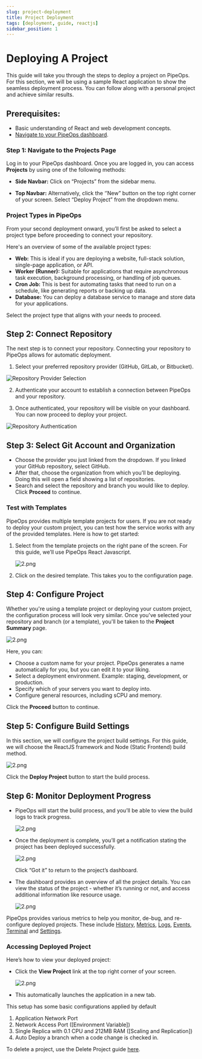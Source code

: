 ```yaml
---
slug: project-deployment
title: Project Deployment
tags: [deployment, guide, reactjs]
sidebar_position: 1
---
```


# Deploying A Project

This guide will take you through the steps to deploy a project on PipeOps. For this section, we will be using a sample React application to show the seamless deployment process. You can follow along with a personal project and achieve similar results.

## Prerequisites:

- Basic understanding of React and web development concepts.
- [Navigate to your PipeOps dashboard](https://console.pipeops.io/dashboard/projects).

### Step 1: Navigate to the Projects Page

Log in to your PipeOps dashboard. Once you are logged in, you can access **Projects** by using one of the following methods:
- **Side Navbar:** Click on “Projects” from the sidebar menu.

- **Top Navbar:** Alternatively, click the ‘’New” button on the top right corner of your screen. Select “Deploy Project” from the dropdown menu.


### Project Types in PipeOps

From your second deployment onward, you’ll first be asked to select a project type before proceeding to connect your repository.

Here's an overview of some of the available project types:

- **Web:** This is ideal if you are deploying a website, full-stack solution, single-page application, or API.
- **Worker (Runner):** Suitable for applications that require asynchronous task execution, background processing, or handling of job queues.
- **Cron Job:** This is best for automating tasks that need to run on a schedule, like generating reports or backing up data. 
- **Database:** You can deploy a database service to manage and store data for your applications.

Select the project type that aligns with your needs to proceed.


##  Step 2: Connect Repository

The next step is to connect your repository. Connecting your repository to PipeOps allows for automatic deployment.


1. Select your preferred repository provider (GitHub, GitLab, or Bitbucket).

![Repository Provider Selection](https://pub-30c11acc143348fcae20835653c5514d.r2.dev//20/30/connect_Repo_db9ef645c0.png)


2. Authenticate your account to establish a connection between PipeOps and your repository.

3. Once authenticated, your repository will be visible on your dashboard. You can now proceed to deploy your project.

![Repository Authentication](https://pub-30c11acc143348fcae20835653c5514d.r2.dev//20/30/connected_Repo_19af41e4b2.png)




## Step 3: Select Git Account and Organization

- Choose the provider you just linked from the dropdown. If you linked your GitHub repository, select GitHub. 
- After that, choose the organization from which you’ll be deploying. Doing this will open a field showing a list of repositories.
- Search and select the repository and branch you would like to deploy.  
Click **Proceed** to continue.


### Test with Templates  
PipeOps provides multiple template projects for users. If you are not ready to deploy your custom project, you can test how the service works with any of the provided templates. Here is how to get started:


1. Select from the template projects on the right pane of the screen. For this guide, we’ll use PipeOps React Javascript.

   ![2.png](https://d23lxlhhocltbo.cloudfront.net/wp-content/uploads/2024/06/13101848/21.png)

2. Click on the desired template. This takes you to the configuration page. 


## Step 4: Configure Project 

Whether you're using a template project or deploying your custom project, the configuration process will look very similar.
Once you've selected your repository and branch (or a template), you'll be taken to the **Project Summary** page. 

   ![2.png](https://d23lxlhhocltbo.cloudfront.net/wp-content/uploads/2024/06/13101938/22.png)

Here, you can:  
- Choose a custom name for your project. PipeOps generates a name automatically for you, but you can edit it to your liking.
- Select a deployment environment. Example: staging, development, or production.
- Specify which of your servers you want to deploy into.
- Configure general resources, including sCPU and memory.


Click the **Proceed** button to continue.

## Step 5: Configure Build Settings

In this section, we will configure the project build settings. For this guide, we will choose the ReactJS framework and Node (Static Frontend) build method.

   ![2.png](https://d23lxlhhocltbo.cloudfront.net/wp-content/uploads/2024/06/13102034/23.png)

Click the **Deploy Project** button to start the build process.


## Step 6: Monitor Deployment Progress

- PipeOps will start the build process, and you’ll be able to view the build logs to track progress. 

   ![2.png](https://d23lxlhhocltbo.cloudfront.net/wp-content/uploads/2024/06/11205137/14.png)


- Once the deployment is complete, you’ll get a notification stating the project has been deployed successfully.

   ![2.png](https://pub-30c11acc143348fcae20835653c5514d.r2.dev//20/35/deployed_Modal_8ad6a070dd.png)


  Click “Got it” to return to the project’s dashboard.


- The dashboard provides an overview of all the project details. You can view the status of the project - whether it’s running or not, and access additional information like resource usage.


    ![2.png](https://pub-30c11acc143348fcae20835653c5514d.r2.dev//20/35/overview_ebc3bc62d7.png)



PipeOps provides various metrics to help you monitor, de-bug, and re-configure deployed projects. These include [History](/docs/projects/project-history), [Metrics](/docs/projects/project-metrics), [Logs](/docs/projects/logs-and-events#accessing-logs), [Events](/docs/projects/logs-and-events#accessing-events), [Terminal](/docs/projects/terminal) and [Settings](/docs/projects/project-setting).


### Accessing Deployed Project

Here’s how to view your deployed project:
- Click the **View Project** link at the top right corner of your screen.

   ![2.png](https://pub-30c11acc143348fcae20835653c5514d.r2.dev//20/35/view_Project_513c97b6f1.png)

- This automatically launches the application in a new tab.

 This setup has some basic configurations applied by default
   1. Application Network Port
   1. Network Access Port ([Environment Variable])
   1. Single Replica with 0.1 CPU and 212MB RAM ([Scaling and Replication])
   1. Auto Deploy a branch when a code change is checked in.

To delete a project, use the Delete Project guide [here](/docs/projects/project-actions#delete-project).
